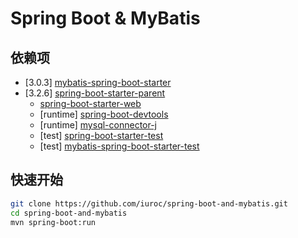 # Spring Boot & MyBatis

## 依赖项

- [3.0.3] [mybatis-spring-boot-starter](https://mvnrepository.com/artifact/org.mybatis.spring.boot/mybatis-spring-boot-starter)
- [3.2.6] [spring-boot-starter-parent](https://mvnrepository.com/artifact/org.springframework.boot/spring-boot-starter-parent)
    - [spring-boot-starter-web](https://mvnrepository.com/artifact/org.springframework.boot/spring-boot-starter-web)
    - [runtime] [spring-boot-devtools](https://mvnrepository.com/artifact/org.springframework.boot/spring-boot-devtools)
    - [runtime] [mysql-connector-j](https://mvnrepository.com/artifact/com.mysql/mysql-connector-j)
    - [test] [spring-boot-starter-test](https://mvnrepository.com/artifact/org.springframework.boot/spring-boot-starter-test)
    - [test] [mybatis-spring-boot-starter-test](https://mvnrepository.com/artifact/org.mybatis.spring.boot/mybatis-spring-boot-starter-test)

## 快速开始

```bash
git clone https://github.com/iuroc/spring-boot-and-mybatis.git
cd spring-boot-and-mybatis
mvn spring-boot:run
```